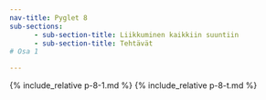 ```yaml
---
nav-title: Pyglet 8
sub-sections:
      - sub-section-title: Liikkuminen kaikkiin suuntiin
      - sub-section-title: Tehtävät 
# Osa 1

---
```


{% include_relative p-8-1.md %}
{% include_relative p-8-t.md %}